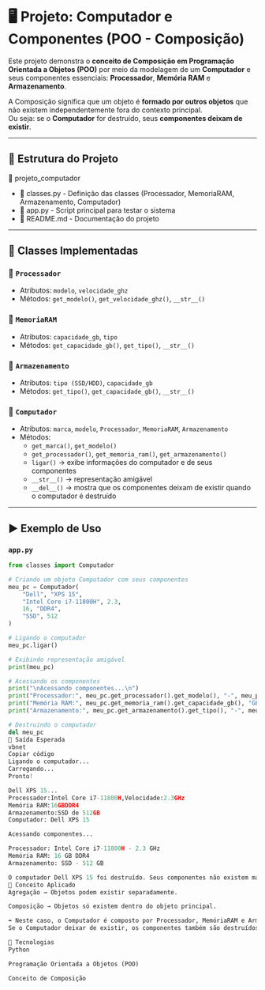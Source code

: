 # 🖥️ Projeto: Computador e Componentes (POO - Composição)

Este projeto demonstra o **conceito de Composição em Programação Orientada a Objetos (POO)** por meio da modelagem de um **Computador** e seus componentes essenciais: **Processador**, **Memória RAM** e **Armazenamento**.

A Composição significa que um objeto é **formado por outros objetos** que não existem independentemente fora do contexto principal.  
Ou seja: se o **Computador** for destruído, seus **componentes deixam de existir**.

---

## 📂 Estrutura do Projeto

📁 projeto_computador
- 📜 classes.py  -  Definição das classes (Processador, MemoriaRAM, Armazenamento, Computador)
- 📜 app.py  -  Script principal para testar o sistema
- 📜 README.md   -  Documentação do projeto

---

## 📌 Classes Implementadas

### 🔹 `Processador`
- Atributos: `modelo`, `velocidade_ghz`
- Métodos: `get_modelo()`, `get_velocidade_ghz()`, `__str__()`

### 🔹 `MemoriaRAM`
- Atributos: `capacidade_gb`, `tipo`
- Métodos: `get_capacidade_gb()`, `get_tipo()`, `__str__()`

### 🔹 `Armazenamento`
- Atributos: `tipo (SSD/HDD)`, `capacidade_gb`
- Métodos: `get_tipo()`, `get_capacidade_gb()`, `__str__()`

### 🔹 `Computador`
- Atributos: `marca`, `modelo`, `Processador`, `MemoriaRAM`, `Armazenamento`
- Métodos:  
  - `get_marca()`, `get_modelo()`  
  - `get_processador()`, `get_memoria_ram()`, `get_armazenamento()`  
  - `ligar()` → exibe informações do computador e de seus componentes  
  - `__str__()` → representação amigável  
  - `__del__()` → mostra que os componentes deixam de existir quando o computador é destruído

---

## ▶️ Exemplo de Uso

### `app.py`

```python
from classes import Computador

# Criando um objeto Computador com seus componentes
meu_pc = Computador(
    "Dell", "XPS 15",
    "Intel Core i7-11800H", 2.3,
    16, "DDR4",
    "SSD", 512
)

# Ligando o computador
meu_pc.ligar()

# Exibindo representação amigável
print(meu_pc)

# Acessando os componentes
print("\nAcessando componentes...\n")
print("Processador:", meu_pc.get_processador().get_modelo(), "-", meu_pc.get_processador().get_velocidade_ghz(), "GHz")
print("Memória RAM:", meu_pc.get_memoria_ram().get_capacidade_gb(), "GB", meu_pc.get_memoria_ram().get_tipo())
print("Armazenamento:", meu_pc.get_armazenamento().get_tipo(), "-", meu_pc.get_armazenamento().get_capacidade_gb(), "GB")

# Destruindo o computador
del meu_pc
📌 Saída Esperada
vbnet
Copiar código
Ligando o computador...
Carregando...
Pronto!

Dell XPS 15...
Processador:Intel Core i7-11800H,Velocidade:2.3GHz
Memória RAM:16GBDDR4
Armazenamento:SSD de 512GB
Computador: Dell XPS 15

Acessando componentes...

Processador: Intel Core i7-11800H - 2.3 GHz
Memória RAM: 16 GB DDR4
Armazenamento: SSD - 512 GB

O computador Dell XPS 15 foi destruído. Seus componentes não existem mais...
🧠 Conceito Aplicado
Agregação → Objetos podem existir separadamente.

Composição → Objetos só existem dentro do objeto principal.

➡️ Neste caso, o Computador é composto por Processador, MemóriaRAM e Armazenamento.
Se o Computador deixar de existir, os componentes também são destruídos.

🚀 Tecnologias
Python

Programação Orientada a Objetos (POO)

Conceito de Composição
